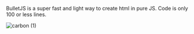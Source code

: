BulletJS is a super fast and light way to create html in pure JS.
Code is only 100 or less lines.


![carbon (1)](https://user-images.githubusercontent.com/62665817/177181550-32150ab9-8c20-493a-b3ca-5960dc37fa3d.png)
